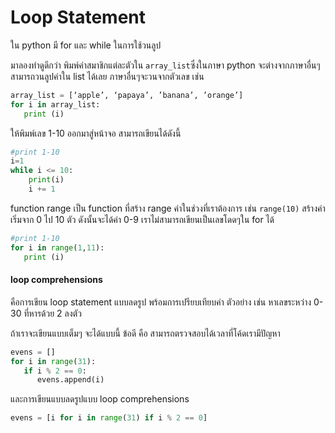 # Loop Statement

ใน python มี for และ while ในการใช้วนลูป

มาลองทำดูดีกว่า พิมพ์ค่าสมาชิกแต่ละตัวใน `array_list`ซึ่งในภาษา python จะต่างจากภาษาอื่นๆ สามารถวนลูปค่าใน list ได้เลย ภาษาอื่นๆจะวนจากตัวเลข เช่น

```python
array_list = [‘apple’, ‘papaya’, ’banana’, ’orange’]
for i in array_list:
   print (i)
```

ให้พิมพ์เลข 1-10 ออกมาสู่หน้าจอ สามารถเขียนได้ดังนี้

```python
#print 1-10
i=1
while i <= 10:
    print(i)
    i += 1
```

function range เป็น function ที่สร้าง range ค่าในช่วงที่เราต้องการ เช่น `range(10)` สร้างค่าเริ่มจาก 0 ไป 10 ตัว ดังนั้นจะได้ค่า 0-9 เราไม่สามารถเขียนเป็นเลขโดดๆใน for ได้

```python
#print 1-10
for i in range(1,11):
   print (i)
```

#### loop comprehensions <a href="#loop-comprehensions" id="loop-comprehensions"></a>

คือการเขียน loop statement แบบลดรูป พร้อมการเปรียบเทียบค่า ตัวอย่าง เช่น หาเลขระหว่าง 0-30 ที่หารด้วย 2 ลงตัว

ถ้าเราจะเขียนแบบเต็มๆ จะได้แบบนี้ ข้อดี คือ สามารถตรวจสอบได้เวลาที่โค้ดเรามีปัญหา

```python
evens = []
for i in range(31):
   if i % 2 == 0:
      evens.append(i)
```

และการเขียนแบบลดรูปแบบ loop comprehensions

```python
evens = [i for i in range(31) if i % 2 == 0]
```

